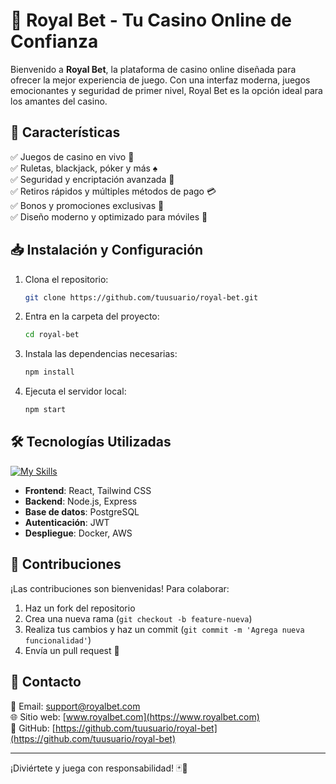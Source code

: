 # 🎰 Royal Bet - Tu Casino Online de Confianza

Bienvenido a **Royal Bet**, la plataforma de casino online diseñada para ofrecer la mejor experiencia de juego. Con una interfaz moderna, juegos emocionantes y seguridad de primer nivel, Royal Bet es la opción ideal para los amantes del casino.

## 🚀 Características

✅ Juegos de casino en vivo 🎥  
✅ Ruletas, blackjack, póker y más ♠️  
✅ Seguridad y encriptación avanzada 🔐  
✅ Retiros rápidos y múltiples métodos de pago 💳  
✅ Bonos y promociones exclusivas 🎁  
✅ Diseño moderno y optimizado para móviles 📱  

## 📥 Instalación y Configuración

1. Clona el repositorio:
   ```bash
   git clone https://github.com/tuusuario/royal-bet.git
   ```
2. Entra en la carpeta del proyecto:
   ```bash
   cd royal-bet
   ```
3. Instala las dependencias necesarias:
   ```bash
   npm install
   ```
4. Ejecuta el servidor local:
   ```bash
   npm start
   ```

## 🛠️ Tecnologías Utilizadas

[![My Skills](https://skillicons.dev/icons?i=html,css,js,react,nodejs,express,postgres,docker,aws,git,github,tailwind,figma,vscode,bash,linux&theme=light)](https://skillicons.dev)

- **Frontend**: React, Tailwind CSS
- **Backend**: Node.js, Express
- **Base de datos**: PostgreSQL
- **Autenticación**: JWT
- **Despliegue**: Docker, AWS

## 🤝 Contribuciones

¡Las contribuciones son bienvenidas! Para colaborar:
1. Haz un fork del repositorio
2. Crea una nueva rama (`git checkout -b feature-nueva`)
3. Realiza tus cambios y haz un commit (`git commit -m 'Agrega nueva funcionalidad'`)
4. Envía un pull request 🚀

## 📩 Contacto

📧 Email: support@royalbet.com  
🌐 Sitio web: [www.royalbet.com](https://www.royalbet.com)  
📌 GitHub: [https://github.com/tuusuario/royal-bet](https://github.com/tuusuario/royal-bet)

---

¡Diviértete y juega con responsabilidad! 🃏🎲
